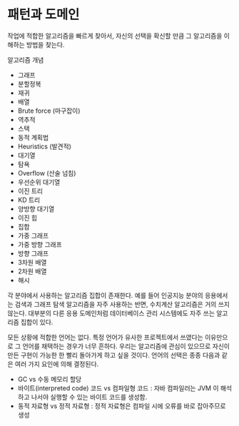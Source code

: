 # 패턴과 도메인

작업에 적합한 알고리즘을 빠르게 찾아서, 자신의 선택을 확신할 만큼 그 알고리즘을 이해하는 방법을 찾는다. 

알고리즘 개념
- 그래프
- 분할정복
- 재귀
- 배열
- Brute force (마구잡이)
- 역추적
- 스택
- 동적 계획법
- Heuristics (발견적)
- 대기열
- 탐욕
- Overflow (산술 넘침)
- 우선순위 대기열
- 이진 트리
- KD 트리
- 양방향 대기열
- 이진 힙
- 집합
- 가중 그래프
- 가중 방향 그래프
- 방향 그래프
- 3차원 배열
- 2차원 배열
- 해시

각 분야에서 사용하는 알고리즘 집합이 존재한다. 예를 들어 인공지능 분야의 응용에서는 검색과 그래프 탐색 알고리즘을 자주 사용하는 반면, 수치계산 알고리즘은 거의 쓰지 않는다. 대부분의 다른 응용 도메인처럼 데이터베이스 관리 시스템에도 자주 쓰는 알고리즘 집합이 있다.

모든 상황에 적합한 언어는 없다. 특정 언어가 유사한 프로젝트에서 쓰였다는 이유만으로 그 언어를 채택하는 경우가 너무 흔하다. 
우리는 알고리즘에 관심이 있으므로 자신이 만든 구현이 가능한 한 빨리 돌아가게 하고 싶을 것이다. 
언어의 선택은 종종 다음과 같은 여러 가지 요인에 의해 결정된다.

- GC vs 수동 메모리 할당
- 바이트(interpreted code) 코드 vs 컴파일형 코드 : 자바 컴파일러는 JVM 이 해석하고 나서야 실행할 수 있는 바이트 코드를 생성함.
- 동적 자료형 vs 정적 자료형 : 정적 자료형은 컴파일 시에 오류를 바로 잡아주므로 생성

<!--stackedit_data:
eyJoaXN0b3J5IjpbMTI0NDU2OTY5MywtMTc1MDU1MTc3NSw2Nz
k2MTYxNTAsNzUzMjgzMzQ3XX0=
-->